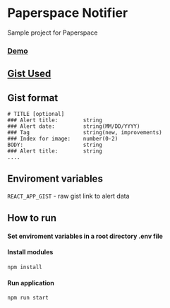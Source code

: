 # Paperspace Notifier
Sample project for Paperspace
### [Demo](https://ps-notifier.netlify.com/)

## [Gist Used](https://gist.githubusercontent.com/reynld/d618a3acd79e0e7b459fb79bf28b4615/raw/0fbb9b7b41e0a8179c4bdb9170224f37295f0c61/ps_notifier.md)

## Gist format 
```
# TITLE [optional]
### Alert title:        string
### Alert date:         string(MM/DD/YYYY)
### Tag                 string(new, improvements)
### Index for image:    number(0-2)
BODY:                   string
### Alert title:        string
....
```

## Enviroment variables
`REACT_APP_GIST` - raw gist link to alert data

## How to run

#### Set enviroment variables in a root directory .env file 

#### Install modules
`npm install`

#### Run application
`npm run start`
